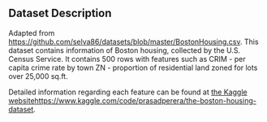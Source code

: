 ## Dataset Description

Adapted from https://github.com/selva86/datasets/blob/master/BostonHousing.csv. This dataset contains information of Boston housing, 
collected by the U.S. Census Service. It contains 500 rows with features such as CRIM - per capita crime rate by town
ZN - proportion of residential land zoned for lots over 25,000 sq.ft.

Detailed information regarding each feature can be found at [the Kaggle website](https://www.kaggle.com/code/prasadperera/the-boston-housing-dataset)https://www.kaggle.com/code/prasadperera/the-boston-housing-dataset.
